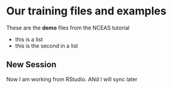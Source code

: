 # Our training files and examples

These are the **demo** files from the NCEAS tutorial

 - this is a list
 - this is the second in a list
 

## New Session

Now I am working from RStudio. ANd I will sync later